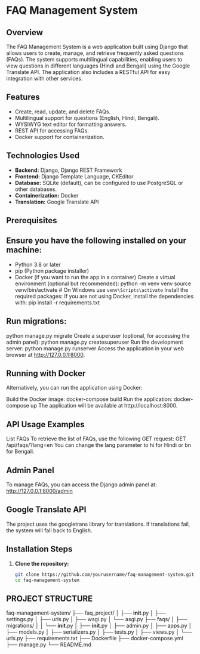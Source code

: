 # FAQ Management System

## Overview

The FAQ Management System is a web application built using Django that allows users to create, manage, and retrieve frequently asked questions (FAQs). The system supports multilingual capabilities, enabling users to view questions in different languages (Hindi and Bengali) using the Google Translate API. The application also includes a RESTful API for easy integration with other services.

## Features

- Create, read, update, and delete FAQs.
- Multilingual support for questions (English, Hindi, Bengali).
- WYSIWYG text editor for formatting answers.
- REST API for accessing FAQs.
- Docker support for containerization.

## Technologies Used

- **Backend:** Django, Django REST Framework
- **Frontend:** Django Template Language, CKEditor
- **Database:** SQLite (default), can be configured to use PostgreSQL or other databases.
- **Containerization:** Docker
- **Translation:** Google Translate API

## Prerequisites

## Ensure you have the following installed on your machine:

- Python 3.8 or later
- pip (Python package installer)
- Docker (if you want to run the app in a container)
Create a virtual environment (optional but recommended):
python -m venv venv
source venv/bin/activate  # On Windows use `venv\Scripts\activate`
Install the required packages:
If you are not using Docker, install the dependencies with:
pip install -r requirements.txt

## Run migrations:
python manage.py migrate
Create a superuser (optional, for accessing the admin panel):
python manage.py createsuperuser
Run the development server:
python manage.py runserver
Access the application in your web browser at http://127.0.0.1:8000.

## Running with Docker
Alternatively, you can run the application using Docker:

Build the Docker image:
docker-compose build
Run the application:
docker-compose up
The application will be available at http://localhost:8000.

## API Usage Examples
List FAQs
To retrieve the list of FAQs, use the following GET request:
GET /api/faqs/?lang=en
You can change the lang parameter to hi for Hindi or bn for Bengali.

## Admin Panel
To manage FAQs, you can access the Django admin panel at:
http://127.0.0.1:8000/admin

## Google Translate API
The project uses the googletrans library for translations. If translations fail, the system will fall back to English.

## Installation Steps

1. **Clone the repository:**

   ```bash
   git clone https://github.com/yourusername/faq-management-system.git
   cd faq-management-system

## PROJECT STRUCTURE
faq-management-system/
├── faq_project/
│   ├── __init__.py
│   ├── settings.py
│   ├── urls.py
│   ├── wsgi.py
│   └── asgi.py
├── faqs/
│   ├── migrations/
│   │   └── __init__.py
│   ├── __init__.py
│   ├── admin.py
│   ├── apps.py
│   ├── models.py
│   ├── serializers.py
│   ├── tests.py
│   ├── views.py
│   └── urls.py
├── requirements.txt
├── Dockerfile
├── docker-compose.yml
├── manage.py
└── README.md

